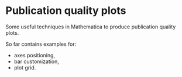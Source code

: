 # Publication quality plots
Some useful techniques in Mathematica to produce publication quality plots.

So far contains examples for:
- axes positioning,
- bar customization,
- plot grid.
